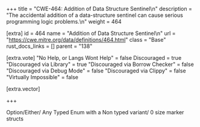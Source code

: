 +++
title = "CWE-464: Addition of Data Structure Sentinel\n"
description = "The accidental addition of a data-structure sentinel can cause serious programming logic problems.\n"
weight = 464

[extra]
id = 464
name = "Addition of Data Structure Sentinel\n"
url = "https://cwe.mitre.org/data/definitions/464.html"
class = "Base"
rust_docs_links = []
parent = "138"

[extra.vote]
"No Help, or Langs Wont Help" = false
Discouraged = true
"Discouraged via Library" = true
"Discouraged via Borrow Checker" = false
"Discouraged via Debug Mode" = false
"Discouraged via Clippy" = false
"Virtually Impossible" = false

[extra.vector]

+++

Option/Either/ Any Typed Enum with a Non typed variant/ 0 size marker structs